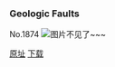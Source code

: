 ### Geologic Faults
No.1874
![图片不见了~~~](https://imgs.xkcd.com/comics/geologic_faults.png)

[原址](https://xkcd.com//1874) [下载](https://imgs.xkcd.com/comics/geologic_faults.png)

